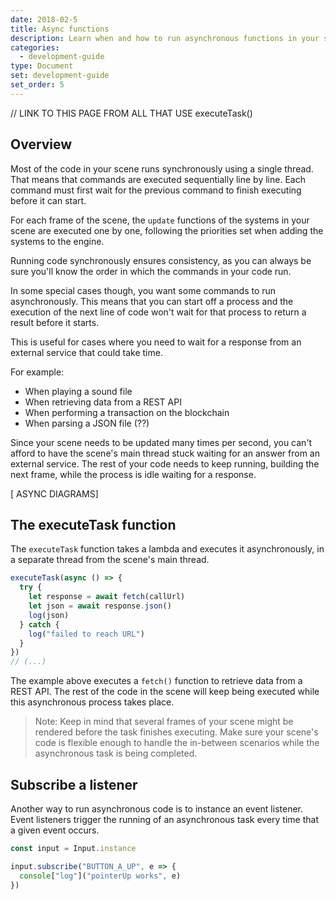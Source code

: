 ```yaml
---
date: 2018-02-5
title: Async functions
description: Learn when and how to run asynchronous functions in your scene's code.
categories:
  - development-guide
type: Document
set: development-guide
set_order: 5
---
```


// LINK TO THIS PAGE FROM ALL THAT USE executeTask()

## Overview

Most of the code in your scene runs synchronously using a single thread. That means that commands are executed sequentially line by line. Each command must first wait for the previous command to finish executing before it can start.

For each frame of the scene, the `update` functions of the systems in your scene are executed one by one, following the priorities set when adding the systems to the engine.

Running code synchronously ensures consistency, as you can always be sure you'll know the order in which the commands in your code run.

In some special cases though, you want some commands to run asynchronously. This means that you can start off a process and the execution of the next line of code won't wait for that process to return a result before it starts.

This is useful for cases where you need to wait for a response from an external service that could take time.

For example:

- When playing a sound file
- When retrieving data from a REST API
- When performing a transaction on the blockchain
- When parsing a JSON file (??)

Since your scene needs to be updated many times per second, you can't afford to have the scene's main thread stuck waiting for an answer from an external service. The rest of your code needs to keep running, building the next frame, while the process is idle waiting for a response.

[ ASYNC DIAGRAMS]

## The executeTask function

The `executeTask` function takes a lambda and executes it asynchronously, in a separate thread from the scene's main thread.

```ts
executeTask(async () => {
  try {
    let response = await fetch(callUrl)
    let json = await response.json()
    log(json)
  } catch {
    log("failed to reach URL")
  }
})
// (...)
```

The example above executes a `fetch()` function to retrieve data from a REST API. The rest of the code in the scene will keep being executed while this asynchronous process takes place.

<!--
Note that there are two `await` statements here, one to get data from
-->

> Note: Keep in mind that several frames of your scene might be rendered before the task finishes executing. Make sure your scene's code is flexible enough to handle the in-between scenarios while the asynchronous task is being completed.

## Subscribe a listener

Another way to run asynchronous code is to instance an event listener. Event listeners trigger the running of an asynchronous task every time that a given event occurs.

```ts
const input = Input.instance

input.subscribe("BUTTON_A_UP", e => {
  console["log"]("pointerUp works", e)
})
```

<!-- If multiple events in rapid succession, do we get multiple independent threads? -->
